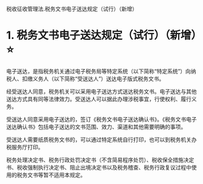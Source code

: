 税收征收管理法.税务文书电子送达规定（试行）（新增）

# 1. 税务文书电子送达规定（试行）（新增）:star: 

电子送达，是指税务机关通过电子税务局等特定系统（以下简称“特定系统”）向纳税人、扣缴义务人（以下简称“受送达人”）送达电子版式税务文书。

经受送达人同意，税务机关可以采用电子送达方式送达税务文书。电子送达与其他送达方式具有同等法律效力。受送达人可以据此办理涉税事宜，行使权利、履行义务。

受送达人同意采用电子送达的，签订《税务文书电子送达确认书》。《税务文书电子送达确认书》包括电子送达的文书范围、效力、渠道和其他需要明确的事项。

受送达人需要纸质税务文书的，可以通过特定系统自行打印，也可以到税务机关办税服务厅打印。

税务处理决定书、税务行政处罚决定书（不含简易程序处罚）、税收保全措施决定书、税收强制执行决定书、阻止出境决定书以及税务稽查、税务行政复议过程中使用的税务文书等暂不适用本规定。
